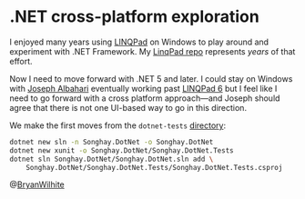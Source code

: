# .NET cross-platform exploration

I enjoyed many years using [LINQPad](https://www.linqpad.net/) on Windows to play around and experiment with .NET Framework. My [LinqPad repo](https://github.com/BryanWilhite/linqPad/) represents _years_ of that effort.

Now I need to move forward with .NET 5 and later. I could stay on Windows with [Joseph Albahari](http://www.albahari.com/) eventually working past [LINQPad 6](https://www.linqpad.net/LINQPad6.aspx) but I feel like I need to go forward with a cross platform approach—and Joseph should agree that there is not one UI-based way to go in this direction.

We make the first moves from the `dotnet-tests` [directory](../dotnet-tests):

```bash
dotnet new sln -n Songhay.DotNet -o Songhay.DotNet
dotnet new xunit -o Songhay.DotNet/Songhay.DotNet.Tests
dotnet sln Songhay.DotNet/Songhay.DotNet.sln add \
    Songhay.DotNet/Songhay.DotNet.Tests/Songhay.DotNet.Tests.csproj
```

@[BryanWilhite](https://twitter.com/BryanWilhite)
